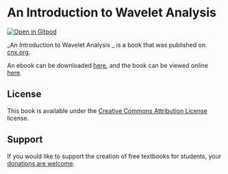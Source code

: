 # An Introduction to Wavelet Analysis 

[![Open in Gitpod](https://gitpod.io/button/open-in-gitpod.svg)](https://gitpod.io/from-referrer/)

_An Introduction to Wavelet Analysis _ is a book that was published on [cnx.org](https://cnx.org/).

An ebook can be downloaded [here](https://github.com/cnx-user-books/cnxbook-an-introduction-to-wavelet-analysis/releases/latest), and the book can be viewed online [here](https://github.com/cnx-user-books/cnxbook-an-introduction-to-wavelet-analysis/releases/latest).

## License
This book is available under the [Creative Commons Attribution License](./LICENSE) license.

## Support
If you would like to support the creation of free textbooks for students, your [donations are welcome](https://riceconnect.rice.edu/donation/support-openstax-banner).
